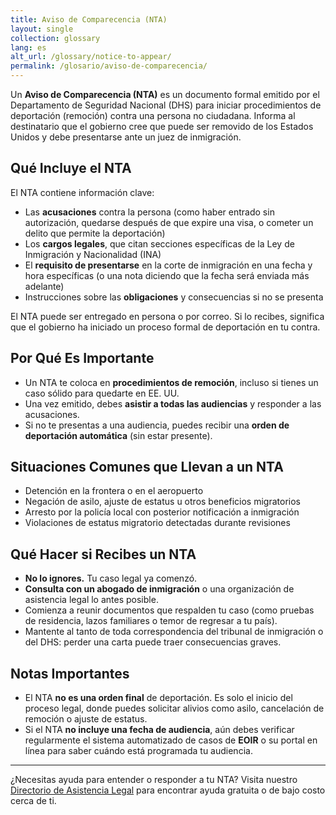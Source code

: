 ```yaml
---
title: Aviso de Comparecencia (NTA)
layout: single
collection: glossary
lang: es
alt_url: /glossary/notice-to-appear/
permalink: /glosario/aviso-de-comparecencia/
---
```


Un **Aviso de Comparecencia (NTA)** es un documento formal emitido por el Departamento de Seguridad Nacional (DHS) para iniciar procedimientos de deportación (remoción) contra una persona no ciudadana. Informa al destinatario que el gobierno cree que puede ser removido de los Estados Unidos y debe presentarse ante un juez de inmigración.

## Qué Incluye el NTA

El NTA contiene información clave:

- Las **acusaciones** contra la persona (como haber entrado sin autorización, quedarse después de que expire una visa, o cometer un delito que permite la deportación)  
- Los **cargos legales**, que citan secciones específicas de la Ley de Inmigración y Nacionalidad (INA)  
- El **requisito de presentarse** en la corte de inmigración en una fecha y hora específicas (o una nota diciendo que la fecha será enviada más adelante)  
- Instrucciones sobre las **obligaciones** y consecuencias si no se presenta

El NTA puede ser entregado en persona o por correo. Si lo recibes, significa que el gobierno ha iniciado un proceso formal de deportación en tu contra.

## Por Qué Es Importante

- Un NTA te coloca en **procedimientos de remoción**, incluso si tienes un caso sólido para quedarte en EE. UU.  
- Una vez emitido, debes **asistir a todas las audiencias** y responder a las acusaciones.  
- Si no te presentas a una audiencia, puedes recibir una **orden de deportación automática** (sin estar presente).

## Situaciones Comunes que Llevan a un NTA

- Detención en la frontera o en el aeropuerto  
- Negación de asilo, ajuste de estatus u otros beneficios migratorios  
- Arresto por la policía local con posterior notificación a inmigración  
- Violaciones de estatus migratorio detectadas durante revisiones

## Qué Hacer si Recibes un NTA

- **No lo ignores.** Tu caso legal ya comenzó.  
- **Consulta con un abogado de inmigración** o una organización de asistencia legal lo antes posible.  
- Comienza a reunir documentos que respalden tu caso (como pruebas de residencia, lazos familiares o temor de regresar a tu país).  
- Mantente al tanto de toda correspondencia del tribunal de inmigración o del DHS: perder una carta puede traer consecuencias graves.

## Notas Importantes

- El NTA **no es una orden final** de deportación. Es solo el inicio del proceso legal, donde puedes solicitar alivios como asilo, cancelación de remoción o ajuste de estatus.  
- Si el NTA **no incluye una fecha de audiencia**, aún debes verificar regularmente el sistema automatizado de casos de **EOIR** o su portal en línea para saber cuándo está programada tu audiencia.

---

¿Necesitas ayuda para entender o responder a tu NTA? Visita nuestro [Directorio de Asistencia Legal](/encontrar-ayuda-legal/) para encontrar ayuda gratuita o de bajo costo cerca de ti.